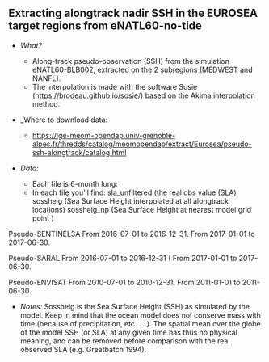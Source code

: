 ## Extracting alongtrack nadir SSH in the EUROSEA target regions from eNATL60-no-tide

* _What?_ 
  - Along-track pseudo-observation (SSH) from the simulation eNATL60-BLB002, extracted on the 2 subregions (MEDWEST and NANFL). 
  - The interpolation is made with the software Sosie (https://brodeau.github.io/sosie/) based on  the Akima interpolation method.

* _Where to download data:
  - https://ige-meom-opendap.univ-grenoble-alpes.fr/thredds/catalog/meomopendap/extract/Eurosea/pseudo-ssh-alongtrack/catalog.html

* _Data:_
  - Each file is 6-month long:
  - In each file you’ll find:
sla_unfiltered (the real obs value (SLA)
sossheig (Sea Surface Height interpolated at all alongtrack locations)
sossheig_np (Sea Surface Height at nearest model grid point )

Pseudo-SENTINEL3A
From 2016-07-01 to 2016-12-31.
From 2017-01-01 to 2017-06-30.

Pseudo-SARAL
From 2016-07-01 to 2016-12-31 (
From 2017-01-01 to 2017-06-30.

Pseudo-ENVISAT
From 2010-07-01 to 2010-12-31.
From 2011-01-01 to 2011-06-30.

* _Notes:_ Sossheig  is the Sea Surface Height (SSH) as simulated by the  model. Keep in mind that the ocean model does not conserve mass with time (because of precipitation, etc. . . ). The spatial mean over the globe of the model SSH (or SLA) at any given time has thus no physical meaning, and can be removed before comparison with the real observed SLA (e.g. Greatbatch 1994).
